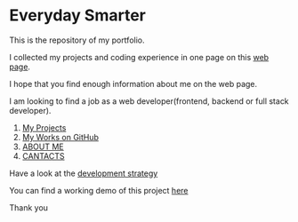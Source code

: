 # Everyday Smarter

This is the repository of my portfolio.

I collected my projects and coding experience in one page on this [web page](https://).

I hope that you find enough information about me on the web page.

I am looking to find a job as a web developer(frontend, backend or full stack developer).

1. [My Projects](https://__herokuapp.com/)
2. [My Works on GitHub](https://__herokuapp.com/)
3. [ABOUT ME](https://__herokuapp.com/)
4. [CANTACTS](https://__herokuapp.com/)

Have a look at the [development strategy](./project-planning/development-strategy.md)

You can find a working demo of this project [here](https://__herokuapp.com)

Thank you
